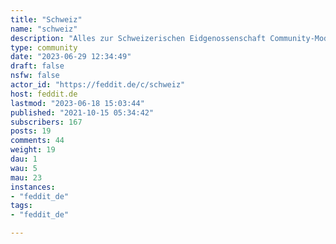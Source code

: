 ```yaml
---
title: "Schweiz" 
name: "schweiz"
description: "Alles zur Schweizerischen Eidgenossenschaft Community-Mods gesucht!::: spoiler Attribution[Ricardo Gomez Angel](https://unsplash.com/@rgaleriacom?utm_source=unsplash&utm_medium=referral&utm_content=creditCopyText) / [Unsplash](https://unsplash.com/de/fotos/58uZCE8zrdk?utm_source=unsplash&utm_medium=referral&utm_content=creditCopyText):::"
type: community
date: "2023-06-29 12:34:49"
draft: false
nsfw: false
actor_id: "https://feddit.de/c/schweiz"
host: feddit.de
lastmod: "2023-06-18 15:03:44"
published: "2021-10-15 05:34:42"
subscribers: 167
posts: 19
comments: 44
weight: 19
dau: 1
wau: 5
mau: 23
instances:
- "feddit_de"
tags: 
- "feddit_de"

---
```

